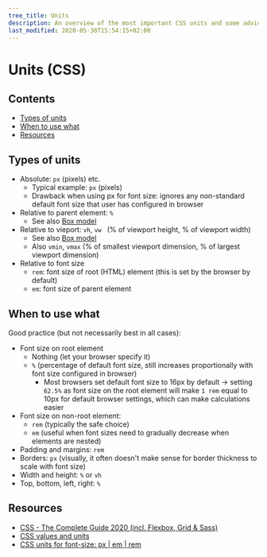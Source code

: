 ```yaml
---
tree_title: Units
description: An overview of the most important CSS units and some advice on when to use which
last_modified: 2020-05-30T15:54:15+02:00
---
```


# Units (CSS)

## Contents

-   [Types of units](#types-of-units)
-   [When to use what](#when-to-use-what)
-   [Resources](#resources)

## Types of units

-   Absolute: `px` (pixels) etc.
    -   Typical example: `px` (pixels)
    -   Drawback when using px for font size: ignores any non-standard default font size that user has configured in browser
-   Relative to parent element: `%`
    -   See also [Box model](./Box-model.md)
-   Relative to vieport: `vh`, `vw ` (% of viewport height, % of viewport width)
    -   See also [Box model](./Box-model.md)
    -   Also `vmin`, `vmax` (% of smallest viewport dimension, % of largest viewport dimension)
-   Relative to font size
    -   `rem`: font size of root (HTML) element (this is set by the browser by default)
    -   `em`: font size of parent element

## When to use what

Good practice (but not necessarily best in all cases):

-   Font size on root element
    -   Nothing (let your browser specify it)
    -   `%` (percentage of default font size, still increases proportionally with font size configured in browser)
        -   Most browsers set default font size to 16px by default -> setting `62.5%` as font size on the root element will make `1 rem` equal to 10px for default browser settings, which can make calculations easier
-   Font size on non-root element:
    -   `rem`  (typically the safe choice)
    -   `em` (useful when font sizes need to gradually decrease when elements are nested)
-   Padding and margins: `rem`
-   Borders: `px` (visually, it often doesn't make sense for border thickness to scale with font size)
-   Width and height: `%` or `vh`
-   Top, bottom, left, right: `%`

## Resources

-   [CSS - The Complete Guide 2020 (incl. Flexbox, Grid & Sass)](https://www.udemy.com/course/css-the-complete-guide-incl-flexbox-grid-sass/)
-   [CSS values and units](https://developer.mozilla.org/en-US/docs/Learn/CSS/Building_blocks/Values_and_units)
-   [CSS units for font-size: px | em | rem](https://medium.com/code-better/css-units-for-font-size-px-em-rem-79f7e592bb97)
